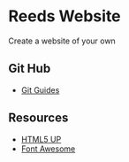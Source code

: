 # Reeds Website

Create a website of your own

## Git Hub

- [Git Guides](https://github.com/git-guides)

## Resources

- [HTML5 UP](https://html5up.net/)
- [Font Awesome](https://fontawesome.com/)
